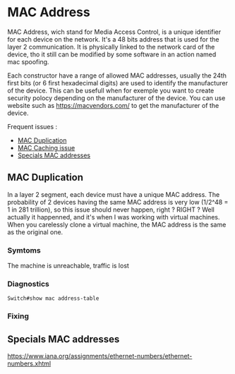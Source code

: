 # MAC Address

MAC Address, wich stand for Media Access Control, is a unique identifier for each device on the network. It's a 48 bits address that is used for the layer 2 communication. It is physically linked to the network card of the device, tho it still can be modified by some software in an action named mac spoofing.

Each constructor have a range of allowed MAC addresses, usually the 24th first bits (or 6 first hexadecimal digits) are used to identify the manufacturer of the device. This can be usefull when for exemple you want to create security polocy depending on the manufacturer of the device. You can use website such as https://macvendors.com/ to get the manufacturer of the device.

Frequent issues :

- [MAC Duplication](#mac-duplication)
- [MAC Caching issue](#mac-caching-issue)
- [Specials MAC addresses](#specials-mac-addresses)

## MAC Duplication

[//]: <> (To confirm)

In a layer 2 segment, each device must have a unique MAC address. The probability of 2 devices having the same MAC address is very low (1/2^48 = 1 in 281 trillion), so this issue should never happen, right ? RIGHT ? Well actually it happenned, and it's when I was working with virtual machines. When you carelessly clone a virtual machine, the MAC address is the same as the original one.

### Symtoms

The machine is unreachable, traffic is lost

### Diagnostics

```Cisco IOS
Switch#show mac address-table
```

### Fixing

## Specials MAC addresses

https://www.iana.org/assignments/ethernet-numbers/ethernet-numbers.xhtml
